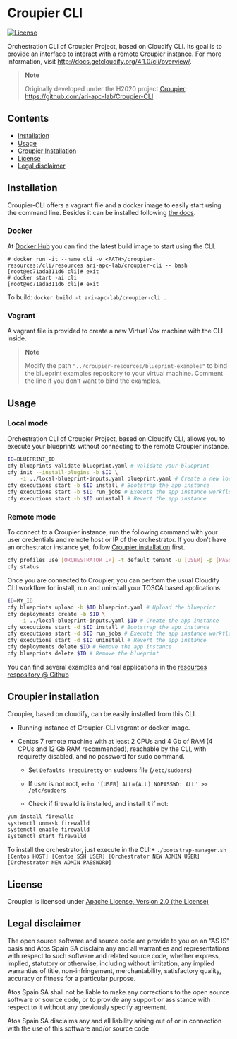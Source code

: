 # Croupier CLI

[![License](https://img.shields.io/badge/License-Apache%202.0-blue.svg)](https://opensource.org/licenses/Apache-2.0)

Orchestration CLI of Croupier Project, based on Cloudify CLI. Its goal is to provide an interface to interact with a remote Croupier instance. For more information, visit <http://docs.getcloudify.org/4.1.0/cli/overview/>.

> **Note**
>
> Originally developed under the H2020 project [Croupier](http://www.croupier.eu/): <https://github.com/ari-apc-lab/Croupier-CLI>

## Contents

- [Installation](#installation)
- [Usage](#usage)
- [Croupier Installation](#croupier-installation)
- [License](#license)
- [Legal disclaimer](#legal-disclaimer)

## Installation

Croupier-CLI offers a vagrant file and a docker image to easily start using the command line. Besides it can be installed following [the docs](http://docs.getcloudify.org/4.1.0/installation/from-packages/).

### Docker

At [Docker Hub](https://hub.docker.com/r/ariapclab/croupier-cli) you can find the latest build image to start using the CLI.

```console
# docker run -it --name cli -v <PATH>/croupier-resources:/cli/resources ari-apc-lab/croupier-cli -- bash
[root@ec71ada311d6 cli]# exit
# docker start -ai cli
[root@ec71ada311d6 cli]# exit
```

To build: `docker build -t ari-apc-lab/croupier-cli .`

### Vagrant

A vagrant file is provided to create a new Virtual Vox machine with the CLI inside.

> **Note**
>
> Modify the path `"../croupier-resources/blueprint-examples"` to bind the blueprint examples repository to your virtual machine. Comment the line if you don’t want to bind the examples.

## Usage

### Local mode

Orchestration CLI of Croupier Project, based on Cloudify CLI, allows you to execute your blueprints without connecting to the remote Croupier instance.

```bash
ID=BLUEPRINT_ID
cfy blueprints validate blueprint.yaml # Validate your blueprint
cfy init --install-plugins -b $ID \
    -i ../local-blueprint-inputs.yaml blueprint.yaml # Create a new local app instance
cfy executions start -b $ID install # Bootstrap the app instance
cfy executions start -b $ID run_jobs # Execute the app instance workflow
cfy executions start -b $ID uninstall # Revert the app instance
```

### Remote mode

To connect to a Croupier instance, run the following command with your user credentials and remote host or IP of the orchestrator. If you don’t have an orchestrator instance yet, follow [Croupier installation](#croupier-installation) first.

```bash
cfy profiles use [ORCHESTRATOR_IP] -t default_tenant -u [USER] -p [PASS]
cfy status
```

Once you are connected to Croupier, you can perform the usual Cloudify CLI workflow for install, run and uninstall your TOSCA based applications:

```bash
ID=MY_ID
cfy blueprints upload -b $ID blueprint.yaml # Upload the blueprint
cfy deployments create -b $ID \
    -i ../local-blueprint-inputs.yaml $ID # Create the app instance
cfy executions start -d $ID install # Bootstrap the app instance
cfy executions start -d $ID run_jobs # Execute the app instance workflow
cfy executions start -d $ID uninstall # Revert the app instance
cfy deployments delete $ID # Remove the app instance
cfy blueprints delete $ID # Remove the blueprint
```

You can find several examples and real applications in the [resources respository @ Github](https://github.com/ari-apc-lab/croupier-resources)

## Croupier installation

Croupier, based on cloudify, can be easily installed from this CLI.

- Running instance of Croupier-CLI vagrant or docker image.

- Centos 7 remote machine with at least 2 CPUs and 4 Gb of RAM (4 CPUs and 12 Gb RAM recommended), reachable by the CLI, with requiretty disabled, and no password for sudo command.

  - Set `Defaults !requiretty` on sudoers file (`/etc/sudoers`)

  - If user is not root, `echo '[USER] ALL=(ALL) NOPASSWD: ALL' >> /etc/sudoers`

  - Check if firewalld is installed, and install it if not:

```bash
yum install firewalld
systemctl unmask firewalld
systemctl enable firewalld
systemctl start firewalld
```

To install the orchestrator, just execute in the CLI:+ `./bootstrap-manager.sh [Centos HOST] [Centos SSH USER] [Orchestrator NEW ADMIN USER] [Orchestrator NEW ADMIN PASSWORD]`

## License

Croupier is licensed under [Apache License, Version 2.0 (the License)](./LICENSE)

## Legal disclaimer

The open source software and source code are provide to you on an “AS IS” basis and Atos Spain SA disclaim any and all warranties and representations with respect to such software and related source code, whether express, implied, statutory or otherwise, including without limitation, any implied warranties of title, non-infringement, merchantability, satisfactory quality, accuracy or fitness for a particular purpose.

Atos Spain SA shall not be liable to make any corrections to the open source software or source code, or to provide any support or assistance with respect to it without any previously specify agreement.

Atos Spain SA disclaims any and all liability arising out of or in connection
with the use of this software and/or source code
